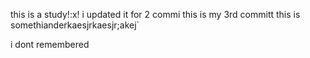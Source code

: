 this is a study!:x!
i updated it for 2 commi
this is my 3rd committ
this is somethianderkaesjrkaesjr;akej`

i dont remembered

